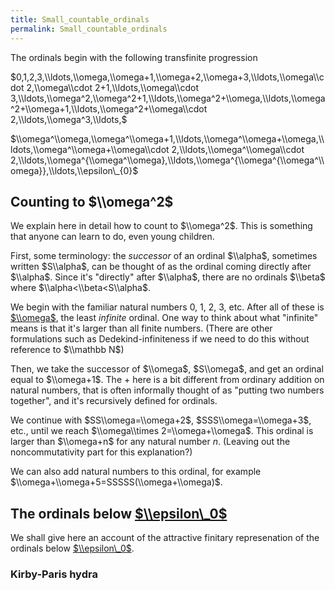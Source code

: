 ```yaml
---
title: Small_countable_ordinals
permalink: Small_countable_ordinals
---
```



The ordinals begin with the following transfinite progression

$0,1,2,3,\\ldots,\\omega,\\omega+1,\\omega+2,\\omega+3,\\ldots,\\omega\\cdot 2,\\omega\\cdot 2+1,\\ldots,\\omega\\cdot 3,\\ldots,\\omega^2,\\omega^2+1,\\ldots,\\omega^2+\\omega,\\ldots,\\omega^2+\\omega+1,\\ldots,\\omega^2+\\omega\\cdot 2,\\ldots,\\omega^3,\\ldots,$

$\\omega^\\omega,\\omega^\\omega+1,\\ldots,\\omega^\\omega+\\omega,\\ldots,\\omega^\\omega+\\omega\\cdot 2,\\ldots,\\omega^\\omega\\cdot 2,\\ldots,\\omega^{\\omega^\\omega},\\ldots,\\omega^{\\omega^{\\omega^\\omega}},\\ldots,\\epsilon\_{0}$

## Counting to $\\omega^2$

We explain here in detail how to count to $\\omega^2$. This is something that anyone can learn to do, even young children.

First, some terminology: the *successor* of an ordinal $\\alpha$, sometimes written $S\\alpha$, can be thought of as the ordinal coming directly after $\\alpha$<!--A simple explanation without α u {α} or similar constructions-->. Since it's "directly" after $\\alpha$, there are no ordinals $\\beta$ where $\\alpha<\\beta<S\\alpha$.

We begin with the familiar natural numbers 0, 1, 2, 3, etc. After all of these is [$\\omega$](Omega "Omega"), the least *infinite* ordinal. One way to think about what "infinite" means is that it's larger than all finite numbers. (There are other formulations such as Dedekind-infiniteness if we need to do this without reference to $\\mathbb N$)

Then, we take the successor of $\\omega$, $S\\omega$, and get an ordinal equal to $\\omega+1$. The $+$ here is a bit different from ordinary addition on natural numbers, that is often informally thought of as "putting two numbers together", and it's recursively defined for ordinals.

We continue with $SS\\omega=\\omega+2$, $SSS\\omega=\\omega+3$, etc., until we reach $\\omega\\times 2=\\omega+\\omega$. This ordinal is larger than $\\omega+n$ for any natural number $n$. (Leaving out the noncommutativity part for this explanation?)

We can also add natural numbers to this ordinal, for example $\\omega+\\omega+5=SSSSS(\\omega+\\omega)$.

## The ordinals below [$\\epsilon\_0$](Epsilon_naught "Epsilon naught")


We shall give here an account of the attractive finitary represenation of the ordinals below [ $\\epsilon\_0$](Epsilon_naught_ "Epsilon naught ").
### Kirby-Paris hydra
